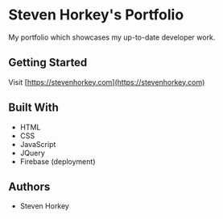 # Steven Horkey's Portfolio

My portfolio which showcases my up-to-date developer work.

## Getting Started

Visit [https://stevenhorkey.com](https://stevenhorkey.com)

## Built With

* HTML
* CSS
* JavaScript
* JQuery
* Firebase (deployment)

## Authors

* Steven Horkey 
